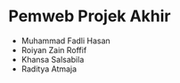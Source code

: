 # Pemweb Projek Akhir

* Muhammad Fadli Hasan
* Roiyan Zain Roffif
* Khansa Salsabila
* Raditya Atmaja
